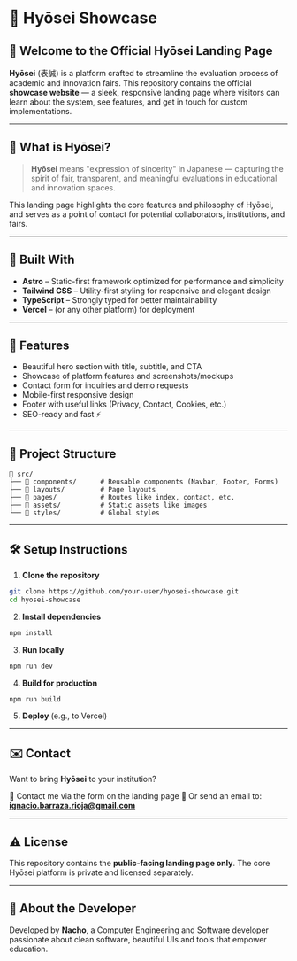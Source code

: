 # 🌸 Hyōsei Showcase

## 🎌 Welcome to the Official Hyōsei Landing Page

**Hyōsei** (表誠) is a platform crafted to streamline the evaluation process of academic and innovation fairs. This repository contains the official **showcase website** — a sleek, responsive landing page where visitors can learn about the system, see features, and get in touch for custom implementations.

---

## 📌 What is Hyōsei?

> **Hyōsei** means "expression of sincerity" in Japanese — capturing the spirit of fair, transparent, and meaningful evaluations in educational and innovation spaces.

This landing page highlights the core features and philosophy of Hyōsei, and serves as a point of contact for potential collaborators, institutions, and fairs.

---

## 🚀 Built With

* **Astro** – Static-first framework optimized for performance and simplicity
* **Tailwind CSS** – Utility-first styling for responsive and elegant design
* **TypeScript** – Strongly typed for better maintainability
* **Vercel** – (or any other platform) for deployment

---

## 📸 Features

* Beautiful hero section with title, subtitle, and CTA
* Showcase of platform features and screenshots/mockups
* Contact form for inquiries and demo requests
* Mobile-first responsive design
* Footer with useful links (Privacy, Contact, Cookies, etc.)
* SEO-ready and fast ⚡️

---

## 📁 Project Structure

```plaintext
📂 src/
├── 📁 components/      # Reusable components (Navbar, Footer, Forms)
├── 📁 layouts/         # Page layouts
├── 📁 pages/           # Routes like index, contact, etc.
├── 📁 assets/          # Static assets like images
└── 📁 styles/          # Global styles
```

---

## 🛠️ Setup Instructions

1. **Clone the repository**

```bash
git clone https://github.com/your-user/hyosei-showcase.git
cd hyosei-showcase
```

2. **Install dependencies**

```bash
npm install
```

3. **Run locally**

```bash
npm run dev
```

4. **Build for production**

```bash
npm run build
```

5. **Deploy** (e.g., to Vercel)

---

## ✉️ Contact

Want to bring **Hyōsei** to your institution?

📧 Contact me via the form on the landing page
📩 Or send an email to: **[ignacio.barraza.rioja@gmail.com](mailto:ignacio.barraza.rioja@gmail.com)**

---

## ⚠️ License

This repository contains the **public-facing landing page only**.
The core Hyōsei platform is private and licensed separately.

---

## 🧠 About the Developer

Developed by **Nacho**, a Computer Engineering and Software developer passionate about clean software, beautiful UIs and tools that empower education.

